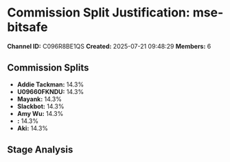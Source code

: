 # Commission Split Justification: mse-bitsafe

**Channel ID:** C096R8BE1QS
**Created:** 2025-07-21 09:48:29
**Members:** 6

## Commission Splits

- **Addie Tackman:** 14.3%
- **U09660FKNDU:** 14.3%
- **Mayank:** 14.3%
- **Slackbot:** 14.3%
- **Amy Wu:** 14.3%
- **:** 14.3%
- **Aki:** 14.3%

## Stage Analysis

